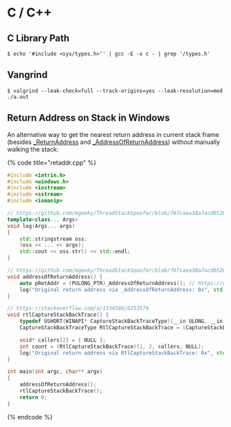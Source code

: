 # C / C++




## C Library Path

```
$ echo '#include <sys/types.h>'' | gcc -E -x c - | grep '/types.h'
```




## Vangrind

```
$ valgrind --leak-check=full --track-origins=yes --leak-resolution=med ./a.out
```




## Return Address on Stack in Windows

An alternative way to get the nearest return address in current stack frame (besides [\_ReturnAddress](https://docs.microsoft.com/ru-ru/cpp/intrinsics/returnaddress?view=msvc-170) and [\_AddressOfReturnAddress](https://docs.microsoft.com/ru-ru/cpp/intrinsics/addressofreturnaddress?view=msvc-170)) without manually walking the stack:

{% code title="retaddr.cpp" %}
```cpp
#include <intrin.h>
#include <windows.h>
#include <iostream>
#include <sstream>
#include <iomanip>

// https://github.com/mgeeky/ThreadStackSpoofer/blob/f67caea38a7acdb526eae3aac7c451a08edef6a9/ThreadStackSpoofer/header.h#L38-L45
template<class... Args>
void log(Args... args)
{
    std::stringstream oss;
    (oss << ... << args);
    std::cout << oss.str() << std::endl;
}

// https://github.com/mgeeky/ThreadStackSpoofer/blob/f67caea38a7acdb526eae3aac7c451a08edef6a9/ThreadStackSpoofer/main.cpp#L13-L14
void addressOfReturnAddress() {
    auto pRetAddr = (PULONG_PTR)_AddressOfReturnAddress(); // https://doxygen.reactos.org/d6/d8c/intrin__ppc_8h_source.html#l00040
    log("Original return address via _AddressOfReturnAddress: 0x", std::hex, std::setw(8), std::setfill('0'), *pRetAddr);
}

// https://stackoverflow.com/a/1334586/6253579
void rtlCaptureStackBackTrace() {
    typedef USHORT(WINAPI* CaptureStackBackTraceType)(__in ULONG, __in ULONG, __out PVOID*, __out_opt PULONG);
    CaptureStackBackTraceType RtlCaptureStackBackTrace = (CaptureStackBackTraceType)(GetProcAddress(LoadLibrary("ntdll.dll"), "RtlCaptureStackBackTrace"));

    void* callers[2] = { NULL };
    int count = (RtlCaptureStackBackTrace)(1, 2, callers, NULL);
    log("Original return address via RtlCaptureStackBackTrace: 0x", std::hex, std::setw(8), std::setfill('0'), (DWORD64)callers[0]);
}

int main(int argc, char** argv)
{
    addressOfReturnAddress();
    rtlCaptureStackBackTrace();
    return 0;
}
```
{% endcode %}
